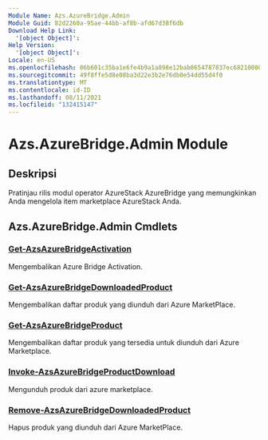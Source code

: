 ```yaml
---
Module Name: Azs.AzureBridge.Admin
Module Guid: 82d2260a-95ae-44bb-af8b-afd67d38f6db
Download Help Link:
  '[object Object]': 
Help Version:
  '[object Object]': 
Locale: en-US
ms.openlocfilehash: 06b601c35ba1e6fe4b9a1a898e12bab0654787837ec68210080dfaf719f1d762
ms.sourcegitcommit: 49f8ffe5d8e08ba3d22e3b2e76db0e54dd55d4f0
ms.translationtype: MT
ms.contentlocale: id-ID
ms.lasthandoff: 08/11/2021
ms.locfileid: "132415147"
---
```

# Azs.AzureBridge.Admin Module
## Deskripsi
Pratinjau rilis modul operator AzureStack AzureBridge yang memungkinkan Anda mengelola item marketplace AzureStack Anda.

## Azs.AzureBridge.Admin Cmdlets
### [Get-AzsAzureBridgeActivation](Get-AzsAzureBridgeActivation.md)
Mengembalikan Azure Bridge Activation.

### [Get-AzsAzureBridgeDownloadedProduct](Get-AzsAzureBridgeDownloadedProduct.md)
Mengembalikan daftar produk yang diunduh dari Azure MarketPlace.

### [Get-AzsAzureBridgeProduct](Get-AzsAzureBridgeProduct.md)
Mengembalikan daftar produk yang tersedia untuk diunduh dari Azure Marketplace.

### [Invoke-AzsAzureBridgeProductDownload](Invoke-AzsAzureBridgeProductDownload.md)
Mengunduh produk dari azure marketplace.

### [Remove-AzsAzureBridgeDownloadedProduct](Remove-AzsAzureBridgeDownloadedProduct.md)
Hapus produk yang diunduh dari Azure MarketPlace.

